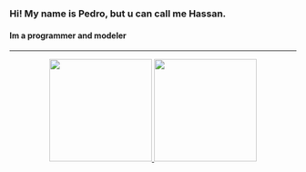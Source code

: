### Hi! My name is Pedro, but u can call me Hassan.
#### Im a programmer and modeler
-----------------
<div align="center">
  <a href="https://github.com/HassanPls">
  <img height="180em" src="https://github-readme-stats.vercel.app/api?username=HassanPls&show_icons=true&theme=transparent&title_color=8070ff&text_color=ffffff&icon_color=a99fff&bg_color=DEG,000000,240097&include_all_commits=true&count_private=true"/>
  <img height="180em" src="https://github-readme-stats.vercel.app/api/top-langs/?username=HassanPls&theme=transparent&title_color=8070ff&text_color=ffffff&icon_color=a99fff&bg_color=DEG,000000,240097&langs_count=7&theme=dracula"/>
</div>
<!--
**HassanPls/HassanPls** is a ✨ _special_ ✨ repository because its `README.md` (this file) appears on your GitHub profile.

Here are some ideas to get you started:

- 🔭 I’m currently working on ...
- 🌱 I’m currently learning ...
- 👯 I’m looking to collaborate on ...
- 🤔 I’m looking for help with ...
- 💬 Ask me about ...
- 📫 How to reach me: ...
- 😄 Pronouns: ...
- ⚡ Fun fact: ...
-->
